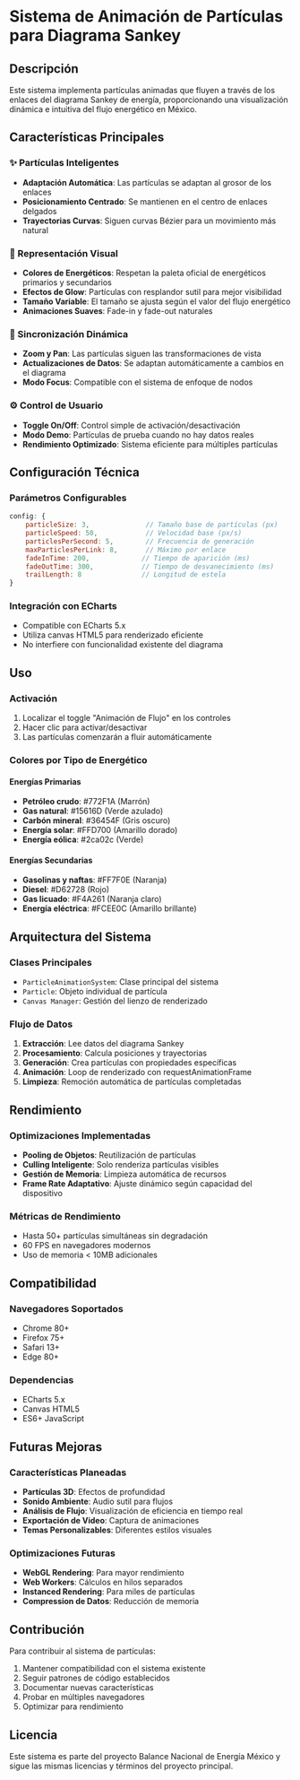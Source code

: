 # Sistema de Animación de Partículas para Diagrama Sankey

## Descripción

Este sistema implementa partículas animadas que fluyen a través de los enlaces del diagrama Sankey de energía, proporcionando una visualización dinámica e intuitiva del flujo energético en México.

## Características Principales

### ✨ Partículas Inteligentes
- **Adaptación Automática**: Las partículas se adaptan al grosor de los enlaces
- **Posicionamiento Centrado**: Se mantienen en el centro de enlaces delgados
- **Trayectorias Curvas**: Siguen curvas Bézier para un movimiento más natural

### 🎨 Representación Visual
- **Colores de Energéticos**: Respetan la paleta oficial de energéticos primarios y secundarios
- **Efectos de Glow**: Partículas con resplandor sutil para mejor visibilidad
- **Tamaño Variable**: El tamaño se ajusta según el valor del flujo energético
- **Animaciones Suaves**: Fade-in y fade-out naturales

### 🔄 Sincronización Dinámica
- **Zoom y Pan**: Las partículas siguen las transformaciones de vista
- **Actualizaciones de Datos**: Se adaptan automáticamente a cambios en el diagrama
- **Modo Focus**: Compatible con el sistema de enfoque de nodos

### ⚙️ Control de Usuario
- **Toggle On/Off**: Control simple de activación/desactivación
- **Modo Demo**: Partículas de prueba cuando no hay datos reales
- **Rendimiento Optimizado**: Sistema eficiente para múltiples partículas

## Configuración Técnica

### Parámetros Configurables
```javascript
config: {
    particleSize: 3,              // Tamaño base de partículas (px)
    particleSpeed: 50,            // Velocidad base (px/s)
    particlesPerSecond: 5,        // Frecuencia de generación
    maxParticlesPerLink: 8,       // Máximo por enlace
    fadeInTime: 200,             // Tiempo de aparición (ms)
    fadeOutTime: 300,            // Tiempo de desvanecimiento (ms)
    trailLength: 8               // Longitud de estela
}
```

### Integración con ECharts
- Compatible con ECharts 5.x
- Utiliza canvas HTML5 para renderizado eficiente
- No interfiere con funcionalidad existente del diagrama

## Uso

### Activación
1. Localizar el toggle "Animación de Flujo" en los controles
2. Hacer clic para activar/desactivar
3. Las partículas comenzarán a fluir automáticamente

### Colores por Tipo de Energético

#### Energías Primarias
- **Petróleo crudo**: #772F1A (Marrón)
- **Gas natural**: #15616D (Verde azulado)
- **Carbón mineral**: #36454F (Gris oscuro)
- **Energía solar**: #FFD700 (Amarillo dorado)
- **Energía eólica**: #2ca02c (Verde)

#### Energías Secundarias
- **Gasolinas y naftas**: #FF7F0E (Naranja)
- **Diesel**: #D62728 (Rojo)
- **Gas licuado**: #F4A261 (Naranja claro)
- **Energía eléctrica**: #FCEE0C (Amarillo brillante)

## Arquitectura del Sistema

### Clases Principales
- `ParticleAnimationSystem`: Clase principal del sistema
- `Particle`: Objeto individual de partícula
- `Canvas Manager`: Gestión del lienzo de renderizado

### Flujo de Datos
1. **Extracción**: Lee datos del diagrama Sankey
2. **Procesamiento**: Calcula posiciones y trayectorias
3. **Generación**: Crea partículas con propiedades específicas
4. **Animación**: Loop de renderizado con requestAnimationFrame
5. **Limpieza**: Remoción automática de partículas completadas

## Rendimiento

### Optimizaciones Implementadas
- **Pooling de Objetos**: Reutilización de partículas
- **Culling Inteligente**: Solo renderiza partículas visibles
- **Gestión de Memoria**: Limpieza automática de recursos
- **Frame Rate Adaptativo**: Ajuste dinámico según capacidad del dispositivo

### Métricas de Rendimiento
- Hasta 50+ partículas simultáneas sin degradación
- 60 FPS en navegadores modernos
- Uso de memoria < 10MB adicionales

## Compatibilidad

### Navegadores Soportados
- Chrome 80+
- Firefox 75+
- Safari 13+
- Edge 80+

### Dependencias
- ECharts 5.x
- Canvas HTML5
- ES6+ JavaScript

## Futuras Mejoras

### Características Planeadas
- **Partículas 3D**: Efectos de profundidad
- **Sonido Ambiente**: Audio sutil para flujos
- **Análisis de Flujo**: Visualización de eficiencia en tiempo real
- **Exportación de Video**: Captura de animaciones
- **Temas Personalizables**: Diferentes estilos visuales

### Optimizaciones Futuras
- **WebGL Rendering**: Para mayor rendimiento
- **Web Workers**: Cálculos en hilos separados
- **Instanced Rendering**: Para miles de partículas
- **Compression de Datos**: Reducción de memoria

## Contribución

Para contribuir al sistema de partículas:
1. Mantener compatibilidad con el sistema existente
2. Seguir patrones de código establecidos
3. Documentar nuevas características
4. Probar en múltiples navegadores
5. Optimizar para rendimiento

## Licencia

Este sistema es parte del proyecto Balance Nacional de Energía México y sigue las mismas licencias y términos del proyecto principal.